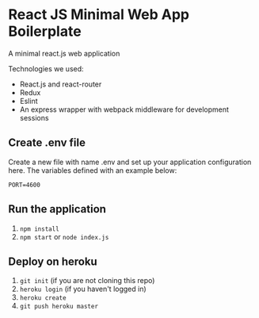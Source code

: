 # React JS Minimal Web App Boilerplate

A minimal react.js web application

Technologies we used:

- React.js and react-router
- Redux
- Eslint
- An express wrapper with webpack middleware for development sessions


## Create .env file

Create a new file with name .env and set up your application configuration here. The variables defined with an example below:

```
PORT=4600
```


## Run the application

1. ```npm install```
2. ```npm start``` or ```node index.js```


## Deploy on heroku

1. ```git init``` (if you are not cloning this repo)
2. ```heroku login``` (if you haven't logged in)
3. ```heroku create```
4. ```git push heroku master```
